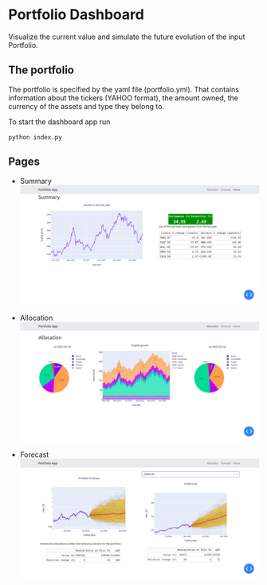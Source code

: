 # Portfolio Dashboard

Visualize the current value and simulate the future evolution of the input Portfolio.

## The portfolio

The portfolio is specified by the yaml file (portfolio.yml). That contains information about the tickers (YAHOO format), the amount owned, the currency of the assets and type they belong to.

To start the dashboard app run

```
python index.py
```

## Pages

 - Summary 
![home_screenshot](imgs/home.png)

 - Allocation
![allocation_screenshot](imgs/allocation.png)

 - Forecast
![forecast_screenshot](imgs/forecast.png)


